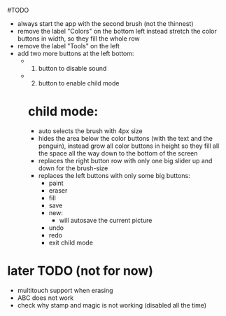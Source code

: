 #TODO

- always start the app with the second brush (not the thinnest)
- remove the label "Colors" on the bottom left instead stretch the color buttons in width, so they fill the whole row
- remove the label "Tools" on the left
- add two more buttons at the left bottom:
    - 1. button to disable sound
    - 2. button to enable child mode
      # child mode:
        - auto selects the brush with 4px size
        - hides the area below the color buttons (with the text and the penguin), instead grow all color buttons in height so they fill all the space all the way down to the bottom of the screen
        - replaces the right button row with only one big slider up and down for the brush-size
        - replaces the left buttons with only some big buttons:
            - paint
            - eraser
            - fill
            - save
            - new:
                - will autosave the current picture
            - undo
            - redo
            - exit child mode

# later TODO (not for now)
- multitouch support when erasing
- ABC does not work
- check why stamp and magic is not working (disabled all the time)

